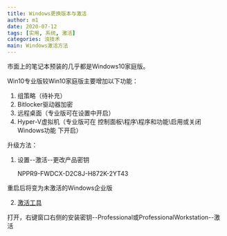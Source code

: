 ```yaml
---
title: Windows更换版本与激活
author: m1
date: 2020-07-12
tags: [实用, 系统, 激活]
categories: 浊技术
main: Windows激活方法
---
```


市面上的笔记本预装的几乎都是Windows10家庭版。

Win10专业版较Win10家庭版主要增加以下功能：

1. 组策略（待补充）
2. Bitlocker驱动器加密
3. 远程桌面（专业版可在设置中开启）
4. Hyper-V虚拟机（专业版可在 控制面板\程序\程序和功能\启用或关闭Windows功能 下开启）

升级方法：

1. 设置--激活--更改产品密钥

	NPPR9-FWDCX-D2C8J-H872K-2YT43

重启后将变为未激活的Windows企业版

2. [激活工具](DigitalLicense.exe)

打开，右键窗口右侧的安装密钥--Professional或ProfessionalWorkstation--激活